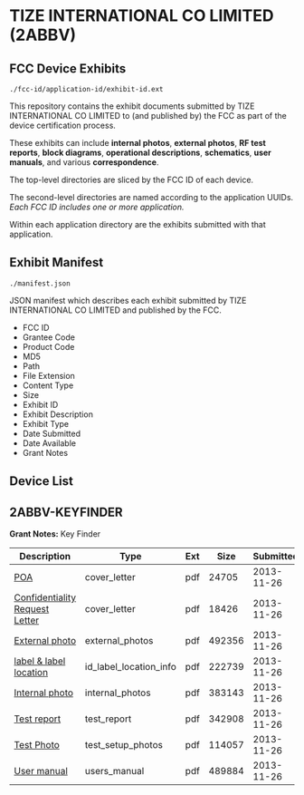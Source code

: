 # TIZE INTERNATIONAL CO LIMITED (2ABBV)
## FCC Device Exhibits

```
./fcc-id/application-id/exhibit-id.ext
```

This repository contains the exhibit documents submitted by TIZE INTERNATIONAL CO LIMITED to (and published by) the FCC as part of the device certification process.

These exhibits can include **internal photos**, **external photos**, **RF test reports**, **block diagrams**, **operational descriptions**, **schematics**, **user manuals**, and various **correspondence**.

The top-level directories are sliced by the FCC ID of each device.

The second-level directories are named according to the application UUIDs. *Each FCC ID includes one or more application.*

Within each application directory are the exhibits submitted with that application. 

## Exhibit Manifest

```
./manifest.json
```

JSON manifest which describes each exhibit submitted by TIZE INTERNATIONAL CO LIMITED and published by the FCC.

- FCC ID
- Grantee Code
- Product Code
- MD5
- Path
- File Extension
- Content Type
- Size
- Exhibit ID
- Exhibit Description
- Exhibit Type
- Date Submitted
- Date Available
- Grant Notes

## Device List
## 2ABBV-KEYFINDER
**Grant Notes:** Key Finder

| Description | Type | Ext | Size | Submitted | Available |
| ----------- | ---- | --- | ---- | --------- | --------- |
| [POA](2ABBV-KEYFINDER/96cc5c642707cceb82e89d7b8c7e6d61/2128644.pdf) | cover_letter | pdf | 24705 | 2013-11-26 | 2013-11-26 |
| [Confidentiality Request Letter](2ABBV-KEYFINDER/96cc5c642707cceb82e89d7b8c7e6d61/2128645.pdf) | cover_letter | pdf | 18426 | 2013-11-26 | 2013-11-26 |
| [External photo](2ABBV-KEYFINDER/96cc5c642707cceb82e89d7b8c7e6d61/2128651.pdf) | external_photos | pdf | 492356 | 2013-11-26 | 2013-11-26 |
| [label & label location](2ABBV-KEYFINDER/96cc5c642707cceb82e89d7b8c7e6d61/2128653.pdf) | id_label_location_info | pdf | 222739 | 2013-11-26 | 2013-11-26 |
| [Internal photo](2ABBV-KEYFINDER/96cc5c642707cceb82e89d7b8c7e6d61/2128652.pdf) | internal_photos | pdf | 383143 | 2013-11-26 | 2013-11-26 |
| [Test report](2ABBV-KEYFINDER/96cc5c642707cceb82e89d7b8c7e6d61/2128649.pdf) | test_report | pdf | 342908 | 2013-11-26 | 2013-11-26 |
| [Test Photo](2ABBV-KEYFINDER/96cc5c642707cceb82e89d7b8c7e6d61/2128650.pdf) | test_setup_photos | pdf | 114057 | 2013-11-26 | 2013-11-26 |
| [User manual](2ABBV-KEYFINDER/96cc5c642707cceb82e89d7b8c7e6d61/2128654.pdf) | users_manual | pdf | 489884 | 2013-11-26 | 2013-11-26 |
